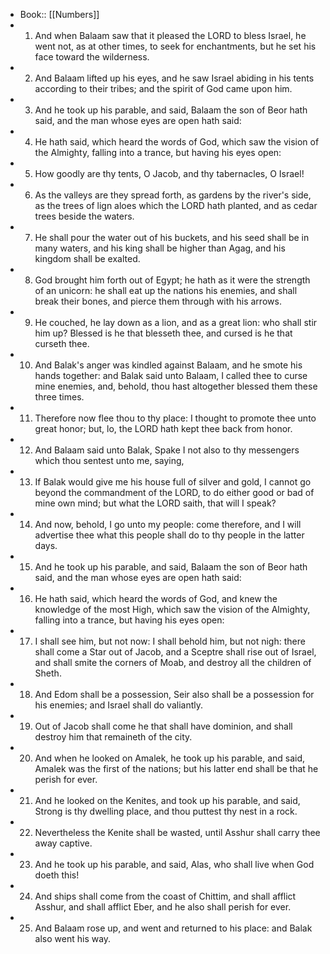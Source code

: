- Book:: [[Numbers]]
- 1. And when Balaam saw that it pleased the LORD to bless Israel, he went not, as at other times, to seek for enchantments, but he set his face toward the wilderness.
- 2. And Balaam lifted up his eyes, and he saw Israel abiding in his tents according to their tribes; and the spirit of God came upon him.
- 3. And he took up his parable, and said, Balaam the son of Beor hath said, and the man whose eyes are open hath said:
- 4. He hath said, which heard the words of God, which saw the vision of the Almighty, falling into a trance, but having his eyes open:
- 5. How goodly are thy tents, O Jacob, and thy tabernacles, O Israel!
- 6. As the valleys are they spread forth, as gardens by the river's side, as the trees of lign aloes which the LORD hath planted, and as cedar trees beside the waters.
- 7. He shall pour the water out of his buckets, and his seed shall be in many waters, and his king shall be higher than Agag, and his kingdom shall be exalted.
- 8. God brought him forth out of Egypt; he hath as it were the strength of an unicorn: he shall eat up the nations his enemies, and shall break their bones, and pierce them through with his arrows.
- 9. He couched, he lay down as a lion, and as a great lion: who shall stir him up? Blessed is he that blesseth thee, and cursed is he that curseth thee.
- 10. And Balak's anger was kindled against Balaam, and he smote his hands together: and Balak said unto Balaam, I called thee to curse mine enemies, and, behold, thou hast altogether blessed them these three times.
- 11. Therefore now flee thou to thy place: I thought to promote thee unto great honor; but, lo, the LORD hath kept thee back from honor.
- 12. And Balaam said unto Balak, Spake I not also to thy messengers which thou sentest unto me, saying,
- 13. If Balak would give me his house full of silver and gold, I cannot go beyond the commandment of the LORD, to do either good or bad of mine own mind; but what the LORD saith, that will I speak?
- 14. And now, behold, I go unto my people: come therefore, and I will advertise thee what this people shall do to thy people in the latter days.
- 15. And he took up his parable, and said, Balaam the son of Beor hath said, and the man whose eyes are open hath said:
- 16. He hath said, which heard the words of God, and knew the knowledge of the most High, which saw the vision of the Almighty, falling into a trance, but having his eyes open:
- 17. I shall see him, but not now: I shall behold him, but not nigh: there shall come a Star out of Jacob, and a Sceptre shall rise out of Israel, and shall smite the corners of Moab, and destroy all the children of Sheth.
- 18. And Edom shall be a possession, Seir also shall be a possession for his enemies; and Israel shall do valiantly.
- 19. Out of Jacob shall come he that shall have dominion, and shall destroy him that remaineth of the city.
- 20. And when he looked on Amalek, he took up his parable, and said, Amalek was the first of the nations; but his latter end shall be that he perish for ever.
- 21. And he looked on the Kenites, and took up his parable, and said, Strong is thy dwelling place, and thou puttest thy nest in a rock.
- 22. Nevertheless the Kenite shall be wasted, until Asshur shall carry thee away captive.
- 23. And he took up his parable, and said, Alas, who shall live when God doeth this!
- 24. And ships shall come from the coast of Chittim, and shall afflict Asshur, and shall afflict Eber, and he also shall perish for ever.
- 25. And Balaam rose up, and went and returned to his place: and Balak also went his way.
